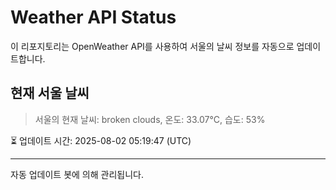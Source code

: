 
# Weather API Status

이 리포지토리는 OpenWeather API를 사용하여 서울의 날씨 정보를 자동으로 업데이트합니다.

## 현재 서울 날씨
> 서울의 현재 날씨: broken clouds, 온도: 33.07°C, 습도: 53%

⏳ 업데이트 시간: 2025-08-02 05:19:47 (UTC)

---
자동 업데이트 봇에 의해 관리됩니다.

